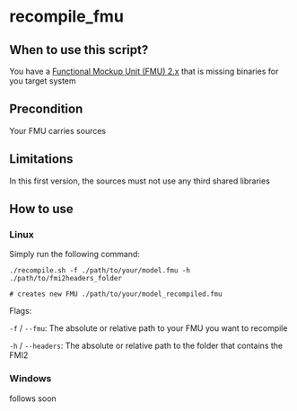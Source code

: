 # recompile_fmu

## When to use this script?

You have a [Functional Mockup Unit (FMU) 2.x](https://fmi-standard.org) that is missing binaries for you target system

## Precondition

Your FMU carries sources

## Limitations

In this first version, the sources must not use any third shared libraries

## How to use

### Linux

Simply run the following command:

```shell
./recompile.sh -f ./path/to/your/model.fmu -h ./path/to/fmi2headers_folder

# creates new FMU ./path/to/your/model_recompiled.fmu
```

Flags:


`-f` / `--fmu`: The absolute or relative path to your FMU you want to recompile

`-h` / `--headers`: The absolute or relative path to the folder that contains the FMI2 

### Windows

follows soon